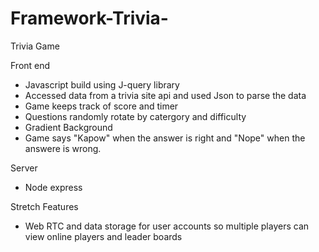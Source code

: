 # Framework-Trivia-
Trivia Game 

Front end 
* Javascript build using J-query library 
* Accessed data from a trivia site api and used Json to parse the data 
* Game keeps track of score and timer 
* Questions randomly rotate by catergory and difficulty 
* Gradient Background 
* Game says "Kapow" when the answer is right and "Nope" when the answere is wrong.

Server
* Node express 

Stretch Features 
* Web RTC and data storage for user accounts so multiple players can view online players and leader boards 


